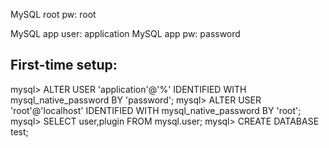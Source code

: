 MySQL root pw: root

MySQL app user: application
MySQL app pw: password


First-time setup:
----
mysql> ALTER USER 'application'@'%' IDENTIFIED WITH mysql_native_password BY 'password';
mysql> ALTER USER 'root'@'localhost' IDENTIFIED WITH mysql_native_password BY 'root';
mysql> SELECT user,plugin FROM mysql.user;
mysql> CREATE DATABASE test;

